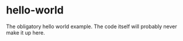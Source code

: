 # hello-world
The obligatory hello world example. The code itself will probably never make it up here.

